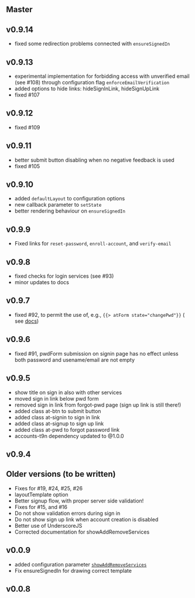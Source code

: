 ## Master

## v0.9.14

* fixed some redirection problems connected with `ensureSignedIn`

## v0.9.13

* experimental implementation for forbidding access with unverified email (see #108) through configuration flag `enforceEmailVerification`
* added options to hide links: hideSignInLink, hideSignUpLink
* fixed #107

## v0.9.12

* fixed #109

## v0.9.11

* better submit button disabling when no negative feedback is used
* fixed #105

## v0.9.10

* added `defaultLayout` to configuration options
* new callback parameter to `setState`
* better rendering behaviour on `ensureSignedIn`

## v0.9.9

* Fixed links for `reset-password`, `enroll-account`, and `verify-email`

## v0.9.8

* fixed checks for login services (see #93)
* minor updates to docs

## v0.9.7

* fixed #92, to permit the use of, e.g., `{{> atForm state="changePwd"}}` ( see [docs](https://github.com/splendido/accounts-templates-core#templates))

## v0.9.6

* fixed #91, pwdForm submission on signin page has no effect unless both password and usename/email are not empty

## v0.9.5

* show title on sign in also with other services
* moved sign in link below pwd form
* removed sign in link from forgot-pwd page (sign up link is still there!)
* added class at-btn to submit button
* added class at-signin to sign in link
* added class at-signup to sign up link
* added class at-pwd to forgot password link
* accounts-t9n dependency updated to @1.0.0

## v0.9.4


## Older versions (to be written)

* Fixes for #19, #24, #25, #26
* layoutTemplate option
* Better signup flow, with proper server side validation!
* Fixes for #15, and #16
* Do not show validation errors during sign in
* Do not show sign up link when account creation is disabled
* Better use of UnderscoreJS
* Corrected documentation for showAddRemoveServices

## v0.0.9

* added configuration parameter [`showAddRemoveServices`](https://github.com/splendido/accounts-templates-core#appearance)
* Fix ensureSignedIn for drawing correct template

## v0.0.8

